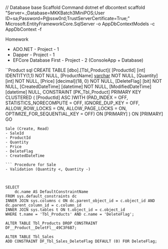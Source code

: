 
// Database base Scaffold Command
dotnet ef dbcontext scaffold "Server=.;Database=MKKBatch3MiniPOS;User ID=sa;Password=P@ssw0rd;TrustServerCertificate=True;" Microsoft.EntityFrameworkCore.SqlServer -o AppDbContextModels -c AppDbContext -f

Homework
- ADO.NET - Project - 1
- Dapper - Project - 1
- EFCore Database First - Project - 2 (ConsoleApp + Database)

``Product sql
CREATE TABLE [dbo].[Tbl_Product](
	[ProductId] [int] IDENTITY(1,1) NOT NULL,
	[ProductName] [varchar](50) NOT NULL,
	[Quantity] [int] NOT NULL,
	[Price] [decimal](18, 0) NOT NULL,
	[DeleteFlag] [bit] NOT NULL,
	[CreatedDateTime] [datetime] NOT NULL,
	[ModifiedDateTime] [datetime] NULL,
 CONSTRAINT [PK_Tbl_Product] PRIMARY KEY CLUSTERED 
(
	[ProductId] ASC
)WITH (PAD_INDEX = OFF, STATISTICS_NORECOMPUTE = OFF, IGNORE_DUP_KEY = OFF, ALLOW_ROW_LOCKS = ON, ALLOW_PAGE_LOCKS = ON, OPTIMIZE_FOR_SEQUENTIAL_KEY = OFF) ON [PRIMARY]
) ON [PRIMARY]
GO


``` Sale sql
Sale (Create, Read)
- SaleId
- ProductId
- Quantity
- Price
- DeleteFlag
- CreatedDateTime

``` Procedure for Sale
- Validation (Quantity <, Quantity -)


 
SELECT 
    dc.name AS DefaultConstraintName
FROM sys.default_constraints dc
INNER JOIN sys.columns c ON dc.parent_object_id = c.object_id AND dc.parent_column_id = c.column_id
INNER JOIN sys.tables t ON t.object_id = c.object_id
WHERE t.name = 'Tbl_Products' AND c.name = 'DeleteFlag';

ALTER TABLE Tbl_Products DROP CONSTRAINT DF__Product__DeletFl__49C3F6B7;

ALTER TABLE Tbl_Sales
ADD CONSTRAINT DF_Tbl_Sales_DeleteFlag DEFAULT (0) FOR DeleteFlag;